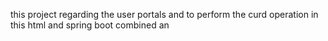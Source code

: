 this project regarding the user portals and to perform the curd operation 
in this html and spring boot combined an
